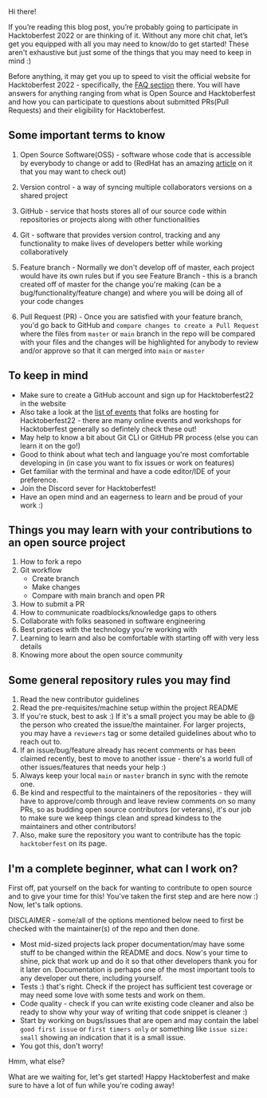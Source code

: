 Hi there!

If you’re reading this blog post, you’re probably going to participate in Hacktoberfest 2022 or are thinking of it. Without any more chit chat, let’s get you equipped with all you may need to know/do to get started! These aren't exhaustive but just some of the things that you may need to keep in mind :)

Before anything, it may get you up to speed to visit the official website for Hacktoberfest 2022 - specifically, the [FAQ section](https://hacktoberfest.digitalocean.com/faq) there. You will have answers for anything ranging from what is Open Source and Hacktoberfest and how you can participate to questions about submitted PRs(Pull Requests) and their eligibility for Hacktoberfest.

## Some important terms to know

1. Open Source Software(OSS) - software whose code that is accessible by everybody to change or add to (RedHat has an amazing [article](https://www.redhat.com/en/topics/open-source/what-is-open-source) on it that you may want to check out)

2. Version control - a way of syncing multiple collaborators versions on a shared project

3. GitHub - service that hosts stores all of our source code within repositories or projects along with other functionalities

4. Git - software that provides version control, tracking and any functionality to make lives of developers better while working collaboratively

5. Feature branch - Normally we don't develop off of master, each project would have its own rules but if you see Feature Branch - this is a branch created off of master for the change you're making (can be a bug/functionality/feature change) and where you will be doing all of your code changes

6. Pull Request (PR) - Once you are satisfied with your feature branch, you'd go back to GitHub and `compare changes to create a Pull Request` where the files from `master` or `main` branch in the repo will be compared with your files and the changes will be highlighted for anybody to review and/or approve so that it can merged into `main` or `master`

## To keep in mind

- Make sure to create a GitHub account and sign up for Hacktoberfest22 in the website
- Also take a look at the [list of events](https://hacktoberfest.digitalocean.com/events) that folks are hosting for Hacktoberfest22 - there are many online events and workshops for Hacktoberfest generally so defintely check these out!
- May help to know a bit about Git CLI or GitHub PR process (else you can learn it on the go!)
- Good to think about what tech and language you're most comfortable developing in (in case you want to fix issues or work on features)
- Get familiar with the terminal and have a code editor/IDE of your preference.
- Join the Discord sever for Hacktoberfest!
- Have an open mind and an eagerness to learn and be proud of your work :)

## Things you may learn with your contributions to an open source project

1. How to fork a repo
2. Git workflow
   - Create branch
   - Make changes
   - Compare with main branch and open PR
3. How to submit a PR
4. How to communicate roadblocks/knowledge gaps to others
5. Collaborate with folks seasoned in software engineering
6. Best pratices with the technology you're working with
7. Learning to learn and also be comfortable with starting off with very less details
8. Knowing more about the open source community

## Some general repository rules you may find

1. Read the new contributor guidelines
2. Read the pre-requisites/machine setup within the project README
3. If you're stuck, best to ask :) If it's a small project you may be able to @ the person who created the issue/the maintainer. For larger projects, you may have a `reviewers` tag or some detailed guidelines about who to reach out to.
4. If an issue/bug/feature already has recent comments or has been claimed recently, best to move to another issue - there's a world full of other issues/features that needs your help :)
5. Always keep your local `main` or `master` branch in sync with the remote one.
6. Be kind and respectful to the maintainers of the repositories - they will have to approve/comb through and leave review comments on so many PRs, so as budding open source contributors (or veterans), it's our job to make sure we keep things clean and spread kindess to the maintainers and other contributors!
7. Also, make sure the repository you want to contribute has the topic `hacktoberfest` on its page.

## I'm a complete beginner, what can I work on?

First off, pat yourself on the back for wanting to contribute to open source and to give your time for this! You've taken the first step and are here now :) Now, let's talk options.

DISCLAIMER - some/all of the options mentioned below need to first be checked with the maintainer(s) of the repo and then done.

- Most mid-sized projects lack proper documentation/may have some stuff to be changed within the README and docs. Now's your time to shine, pick that work up and do it so that other developers thank you for it later on. Documentation is perhaps one of the most important tools to any developer out there, including yourself.
- Tests :) that's right. Check if the project has sufficient test coverage or may need some love with some tests and work on them.
- Code quality - check if you can write existing code cleaner and also be ready to show why your way of writing that code snippet is cleaner :)
- Start by working on bugs/issues that are open and may contain the label `good first issue` or `first timers only` or something like `issue size: small` showing an indication that it is a small issue.
- You got this, don't worry!

Hmm, what else?

What are we waiting for, let's get started! Happy Hacktoberfest and make sure to have a lot of fun while you're coding away!
